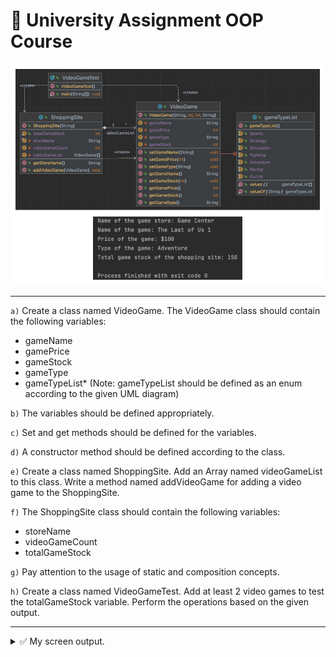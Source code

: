 # 🏫 University Assignment OOP Course

![](./images/UniversityAssignment.png)

---

`a)` Create a class named VideoGame. The VideoGame class should contain the following variables:

- gameName
- gamePrice
- gameStock
- gameType
- gameTypeList\* (Note: gameTypeList should be defined as an enum according to the given UML diagram)

`b)` The variables should be defined appropriately.

`c)` Set and get methods should be defined for the variables.

`d)` A constructor method should be defined according to the class.

`e)` Create a class named ShoppingSite. Add an Array named videoGameList to this class. Write a method named addVideoGame for adding a video game to the ShoppingSite.

`f)` The ShoppingSite class should contain the following variables:

- storeName
- videoGameCount
- totalGameStock

`g)` Pay attention to the usage of static and composition concepts.

`h)` Create a class named VideoGameTest. Add at least 2 video games to test the totalGameStock variable. Perform the operations based on the given output.

---

<details>
<summary>✅ My screen output.</summary>
<img src="./images/Homework3.png" title="University Management System" />
</details>
